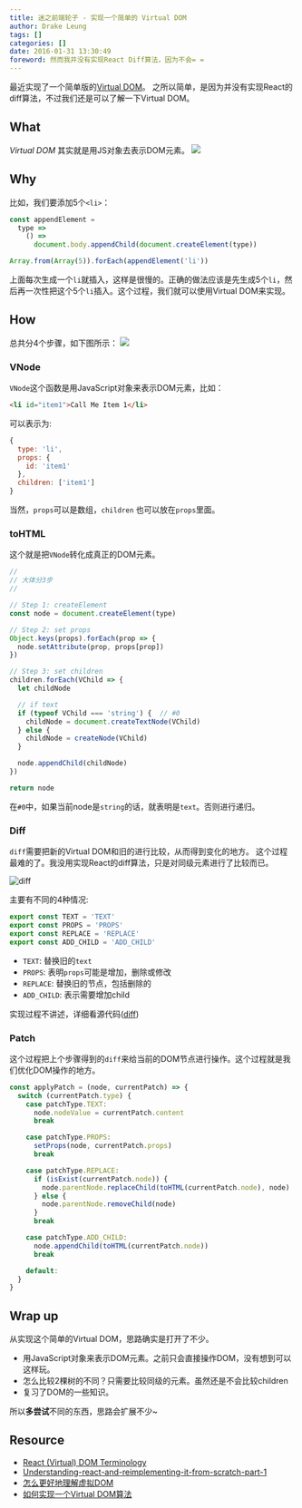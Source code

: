 ```yaml
---
title: 迷之前端轮子 - 实现一个简单的 Virtual DOM
author: Drake Leung
tags: []
categories: []
date: 2016-01-31 13:30:49
foreword: 然而我并没有实现React Diff算法，因为不会= =
---
```


最近实现了一个简单版的[Virtual DOM](https://github.com/DrakeLeung/little-virtual-DOM)。
之所以简单，是因为并没有实现React的diff算法，不过我们还是可以了解一下Virtual DOM。

## What
*Virtual DOM* 其实就是用JS对象去表示DOM元素。
![](https://ws1.sinaimg.cn/large/7f85b91egy1fcyigca4qoj20bj04ywed)

## Why

比如，我们要添加5个`<li>`：
```javascript
const appendElement =
  type =>
    () =>
      document.body.appendChild(document.createElement(type))

Array.from(Array(5)).forEach(appendElement('li'))
```
上面每次生成一个`li`就插入，这样是很慢的。正确的做法应该是先生成5个`li`，然后再一次性把这个5个`li`插入。这个过程，我们就可以使用Virtual DOM来实现。

## How
总共分4个步骤，如下图所示：
![](https://ws1.sinaimg.cn/large/7f85b91egy1fcyigc53sij20b3041gli)

### VNode
`VNode`这个函数是用JavaScript对象来表示DOM元素，比如：

```html
<li id="item1">Call Me Item 1</li>
```

可以表示为:

```javascript
{
  type: 'li',
  props: {
    id: 'item1'
  },
  children: ['item1']
}
```

当然，`props`可以是数组，`children` 也可以放在`props`里面。

### toHTML
这个就是把`VNode`转化成真正的DOM元素。

```javascript
//
// 大体分3步
//

// Step 1: createElement
const node = document.createElement(type)

// Step 2: set props
Object.keys(props).forEach(prop => {
  node.setAttribute(prop, props[prop])
})

// Step 3: set children
children.forEach(VChild => {
  let childNode

  // if text
  if (typeof VChild === 'string') {  // #0
    childNode = document.createTextNode(VChild)
  } else {
    childNode = createNode(VChild)
  }

  node.appendChild(childNode)
})

return node
```
在`#0`中，如果当前node是`string`的话，就表明是`text`。否则进行递归。

### Diff
`diff`需要把新的Virtual DOM和旧的进行比较，从而得到变化的地方。
这个过程最难的了。我没用实现React的diff算法，只是对同级元素进行了比较而已。

![diff](https://ws1.sinaimg.cn/large/7f85b91egy1fcyigcblnij20ea06xgm1)

主要有不同的4种情况:
```javascript
export const TEXT = 'TEXT'
export const PROPS = 'PROPS'
export const REPLACE = 'REPLACE'
export const ADD_CHILD = 'ADD_CHILD'
```

- `TEXT`: 替换旧的`text`
- `PROPS`: 表明`props`可能是增加，删除或修改
- `REPLACE`: 替换旧的节点，包括删除的
- `ADD_CHILD`: 表示需要增加child

实现过程不讲述，详细看源代码([diff](https://github.com/DrakeLeung/little-virtual-DOM/blob/master/src%2Fdiff.js))

### Patch
这个过程把上个步骤得到的`diff`来给当前的DOM节点进行操作。这个过程就是我们优化DOM操作的地方。

```javascript
const applyPatch = (node, currentPatch) => {
  switch (currentPatch.type) {
    case patchType.TEXT:
      node.nodeValue = currentPatch.content
      break

    case patchType.PROPS:
      setProps(node, currentPatch.props)
      break

    case patchType.REPLACE:
      if (isExist(currentPatch.node)) {
        node.parentNode.replaceChild(toHTML(currentPatch.node), node)
      } else {
        node.parentNode.removeChild(node)
      }
      break

    case patchType.ADD_CHILD:
      node.appendChild(toHTML(currentPatch.node))
      break

    default:
  }
}
```

## Wrap up
从实现这个简单的Virtual DOM，思路确实是打开了不少。

- 用JavaScript对象来表示DOM元素。之前只会直接操作DOM，没有想到可以这样玩。
- 怎么比较2棵树的不同？只需要比较同级的元素。虽然还是不会比较children
- 复习了DOM的一些知识。

所以**多尝试**不同的东西，思路会扩展不少~

## Resource
- [React (Virtual) DOM Terminology](https://gist.github.com/sebmarkbage/fcb1b6ab493b0c77d589)
- [Understanding-react-and-reimplementing-it-from-scratch-part-1](https://gcanti.github.io/2014/10/29/understanding-react-and-reimplementing-it-from-scratch-part-1.html)
- [怎么更好地理解虚拟DOM](https://www.zhihu.com/question/29504639)
- [如何实现一个Virtual DOM算法](https://github.com/livoras/blog/issues/13)
